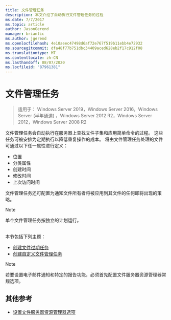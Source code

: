 ```yaml
---
title: 文件管理任务
description: 本文介绍了自动执行文件管理任务的过程
ms.date: 7/7/2017
ms.topic: article
author: JasonGerend
manager: brianlic
ms.author: jgerend
ms.openlocfilehash: 4e10aeec47498d6af72e767f519b11ebb4e72932
ms.sourcegitcommit: dfa48f77b751dbc34409aced628eb2f17c912f08
ms.translationtype: MT
ms.contentlocale: zh-CN
ms.lasthandoff: 08/07/2020
ms.locfileid: "87961381"
---
```

# <a name="file-management-tasks"></a>文件管理任务

> 适用于： Windows Server 2019，Windows Server 2016，Windows Server (半年通道) ，Windows Server 2012 R2，Windows Server 2012，Windows Server 2008 R2

文件管理任务会自动执行在服务器上查找文件子集和应用简单命令的过程。 这些任务可被安排为定期执行以降低重复操作的成本。 将由文件管理任务处理的文件可通过以下任一属性进行定义：

-   位置
-   分类属性
-   创建时间
-   修改时间
-   上次访问时间

文件管理任务还可配置为通知文件所有者将被应用到其文件的任何即将出现的策略。

> [!Note]
> 单个文件管理任务按独立的计划运行。

<br />
本节包括下列主题：

-   [创建文件过期任务](create-file-expiration-task.md)
-   [创建自定义文件管理任务](create-custom-file-management-task.md)

> [!Note]
> 若要设置电子邮件通知和特定的报告功能，必须首先配置文件服务器资源管理器常规选项。

## <a name="additional-references"></a>其他参考

-   [设置文件服务器资源管理器选项](setting-file-server-resource-manager-options.md)


